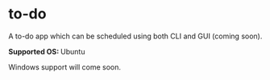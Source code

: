 # to-do

A to-do app which can be scheduled using both CLI and GUI (coming soon).

<b>Supported OS: </b> Ubuntu

Windows support will come soon.